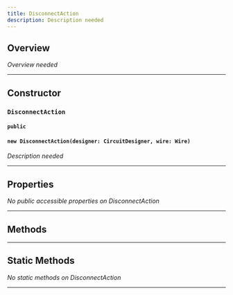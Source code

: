 ```yaml
---
title: DisconnectAction
description: Description needed
---
```



## Overview
*Overview needed*

---


## Constructor

### `DisconnectAction`
#### `public`
#### `new DisconnectAction(designer: CircuitDesigner, wire: Wire)`
*Description needed*

---


## Properties

*No public accessible properties on DisconnectAction*

---


## Methods

---


## Static Methods

*No static methods on DisconnectAction*

---
